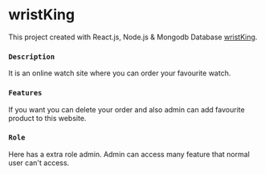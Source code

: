 # wristKing

This project created with React.js, Node.js & Mongodb Database [wristKing](https://wristking-59763.web.app/).

### `Description`
It is an online watch site where you can order your favourite watch.

### `Features`
If you want you can delete your order and also admin can add favourite product to this website.

### `Role`
Here has a extra role admin. Admin can access many feature that normal user can't access.